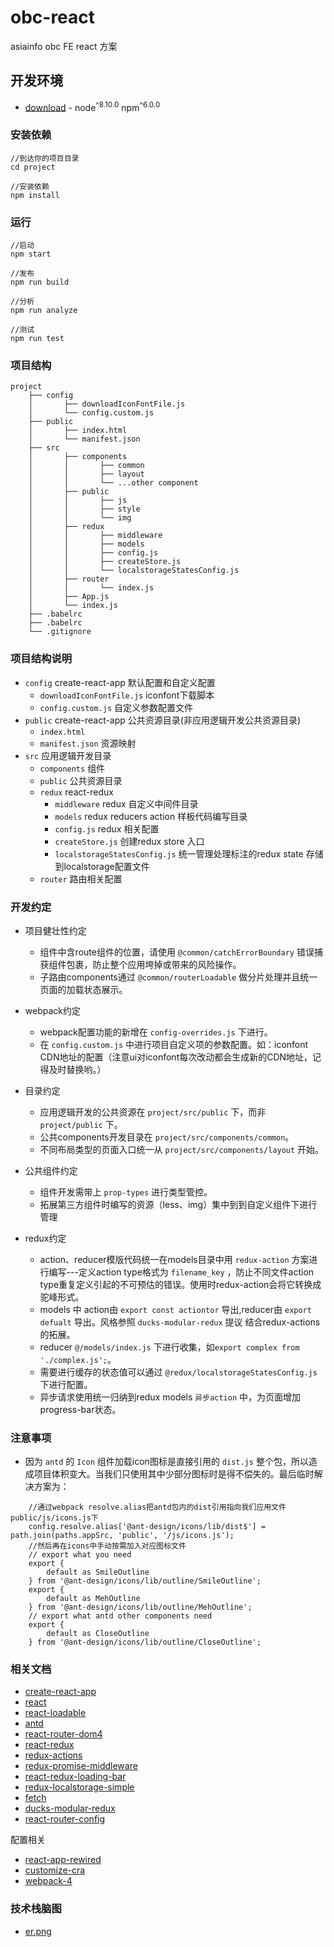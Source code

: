 # obc-react

asiainfo obc FE react 方案

## 开发环境

* [download](https://nodejs.org/en/download/) - node<sup>^8.10.0</sup> npm<sup>^6.0.0</sup>

### 安装依赖

```shell
//到达你的项目目录
cd project

//安装依赖
npm install

```

### 运行

```shell
//启动
npm start

//发布
npm run build

//分析
npm run analyze

//测试
npm run test
```

### 项目结构
```
project
	├── config
	│		├──	downloadIconFontFile.js
	│		└──	config.custom.js
	├── public
	│		├──	index.html
	│		└──	manifest.json
	├── src
	│		├──	components
	│		│		├──	common
	│		│		├──	layout
	│		│		└──	...other component
	│		├──	public
	│		│		├──	js
	│		│		├──	style
	│		│		└──	img
	│		├──	redux	
	│		│		├──	middleware
	│		│		├──	models
	│		│		├──	config.js
	│		│		├──	createStore.js
	│		│		└──	localstorageStatesConfig.js
	│		├──	router	
	│		│		└──	index.js
	│		├──	App.js
	│		└──	index.js
	├── .babelrc
	├── .babelrc
	└── .gitignore		
```

### 项目结构说明

- `config` create-react-app 默认配置和自定义配置
	- `downloadIconFontFile.js` iconfont下载脚本
	- `config.custom.js` 自定义参数配置文件
- `public` create-react-app 公共资源目录(非应用逻辑开发公共资源目录)
	- `index.html` 
	- `manifest.json` 资源映射
- `src` 应用逻辑开发目录
	- `components` 组件
	- `public` 公共资源目录
	- `redux` react-redux
		- `middleware` redux 自定义中间件目录
		- `models` redux reducers action 样板代码编写目录
		- `config.js` redux 相关配置
		- `createStore.js` 创建redux store 入口
		- `localstorageStatesConfig.js` 统一管理处理标注的redux state 存储到localstorage配置文件
	- `router` 路由相关配置
		
### 开发约定

- 项目健壮性约定
	- 组件中含route组件的位置，请使用 `@common/catchErrorBoundary` 错误捕获组件包裹，防止整个应用垮掉或带来的风险操作。
	- 子路由components通过 `@common/routerLoadable` 做分片处理并且统一页面的加载状态展示。

- webpack约定
	- webpack配置功能的新增在 `config-overrides.js` 下进行。
	- 在 `config.custom.js` 中进行项目自定义项的参数配置。如：iconfont CDN地址的配置（注意ui对iconfont每次改动都会生成新的CDN地址，记得及时替换哟。）

- 目录约定
	- 应用逻辑开发的公共资源在 `project/src/public` 下，而非 `project/public` 下。
	- 公共components开发目录在 `project/src/components/common`。
	- 不同布局类型的页面入口统一从 `project/src/components/layout` 开始。

- 公共组件约定
	- 组件开发需带上 `prop-types` 进行类型管控。
	- 拓展第三方组件时编写的资源（less、img）集中到到自定义组件下进行管理
	
- redux约定
	- action、reducer模版代码统一在models目录中用 `redux-action` 方案进行编写---定义action type格式为 `filename_key` ，防止不同文件action type重复定义引起的不可预估的错误。使用时redux-action会将它转换成驼峰形式。
	- models 中 action由 `export const actiontor` 导出,reducer由 `export defualt` 导出。风格参照 `ducks-modular-redux` 提议 结合redux-actions的拓展。
	- reducer `@/models/index.js` 下进行收集，如`export complex from './complex.js';`。
	- 需要进行缓存的状态值可以通过 `@redux/localstorageStatesConfig.js` 下进行配置。
	- 异步请求使用统一归纳到redux models `异步action` 中，为页面增加progress-bar状态。
	
### 注意事项

- 因为 `antd` 的 `Icon` 组件加载icon图标是直接引用的 `dist.js` 整个包，所以造成项目体积变大。当我们只使用其中少部分图标时是得不偿失的。最后临时解决方案为：

```
	//通过webpack resolve.alias把antd包内的dist引用指向我们应用文件public/js/icons.js下
	config.resolve.alias['@ant-design/icons/lib/dist$'] = path.join(paths.appSrc, 'public', '/js/icons.js');
	//然后再在icons中手动按需加入对应图标文件
	// export what you need
	export {
  		default as SmileOutline
	} from '@ant-design/icons/lib/outline/SmileOutline';
	export {
  		default as MehOutline
	} from '@ant-design/icons/lib/outline/MehOutline';
	// export what antd other components need
	export {
  		default as CloseOutline
	} from '@ant-design/icons/lib/outline/CloseOutline';
```

### 相关文档

* [create-react-app](https://github.com/facebook/create-react-app)
* [react](https://reactjs.org/)
* [react-loadable](https://github.com/jamiebuilds/react-loadable)
* [antd](https://ant.design/index-cn)
* [react-router-dom4](https://reacttraining.com/react-router/web/example/basic)
* [react-redux](https://cn.redux.js.org/docs/react-redux/)
* [redux-actions](https://redux-actions.js.org/introduction)
* [redux-promise-middleware](https://github.com/pburtchaell/redux-promise-middleware)
* [react-redux-loading-bar](https://github.com/mironov/react-redux-loading-bar)
* [redux-localstorage-simple](https://github.com/kilkelly/redux-localstorage-simple)
* [fetch](https://developer.mozilla.org/zh-CN/docs/Web/API/Fetch_API/Using_Fetch)
* [ducks-modular-redux](https://github.com/erikras/ducks-modular-redux)
* [react-router-config](https://www.npmjs.com/package/react-router-config)

配置相关
* [react-app-rewired](https://github.com/timarney/react-app-rewired/blob/master/README_zh.md)
* [customize-cra](https://github.com/arackaf/customize-cra/blob/master/api.md)
* [webpack-4](https://juejin.im/post/5b56909a518825195f499806)


### 技术栈脑图
* [er.png](../er.png)
	
	
	
	

	
	
